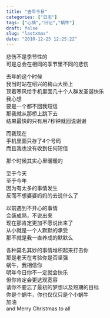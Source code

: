 ```yaml
---
title: "去年今日"
categories: ["日志"]
tags: ["心情","日记","蜗牛"]
draft: false
slug: "lastxmas"
date: "2010-12-25 12:25:22"
---
```


<p>悲伤不是季节性的<br />
可是总会在相同的季节里不同的悲伤</p>
<p>去年的这个时候<br />
我当时站在绍兴的梅山大桥上<br />
顶着寒风给手机里面几十个人群发圣诞快乐<br />
我心想<br />
要是一个都不回我短信<br />
那我就从那桥上跳下去<br />
结果最快的只有用7秒钟就回说谢谢</p>
<p>而我现在<br />
手机里面只存了4个号码<br />
而且我也没有收到任何短信</p>
<p>那个时候其实心里暖暖的</p>
<p>至于今天<br />
至于今年<br />
因为有太多的事情发生<br />
反而不想婆婆妈妈的去说什么了</p>
<p>以前遇到不开心的事情<br />
会装成熟，不说出来<br />
现在那肯定更加不愿说出来了<br />
从小就是一个人默默的承受<br />
那不就是我一直养成的默默么</p>
<p>各种莫名其妙的事情堆积起来打击你<br />
那是老天在考验你是否坚强<br />
蜗牛，我相信你<br />
明年今日你不一定就会快乐<br />
但你肯定会更达观宽容<br />
请你不要忘了最初的梦想以及短期的目标<br />
你是个蜗牛，你也仅仅只是个小蜗牛<br />
加油<br />
and Merry Christmas to all</p>
